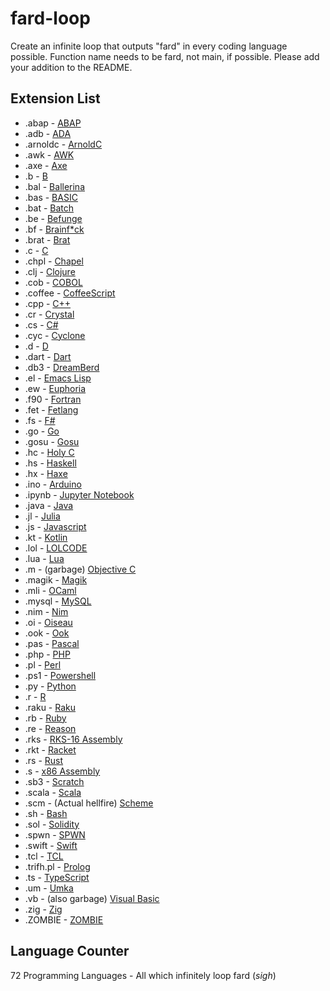 # fard-loop
Create an infinite loop that outputs "fard" in every coding language possible. Function name needs to be fard, not main, if possible. Please add your addition to the README.

## Extension List
- .abap - [ABAP](https://en.wikipedia.org/wiki/ABAP)
- .adb - [ADA](https://en.wikipedia.org/wiki/Ada_(programming_language))
- .arnoldc - [ArnoldC](https://github.com/lhartikk/ArnoldC)
- .awk - [AWK](https://en.wikipedia.org/wiki/AWK)
- .axe - [Axe](https://www.ticalc.org/about/)
- .b - [B](https://en.wikipedia.org/wiki/B_(programming_language))
- .bal - [Ballerina](https://ballerina.io/)
- .bas - [BASIC](https://en.wikipedia.org/wiki/BASIC)
- .bat - [Batch](https://en.wikipedia.org/wiki/Batch_file)
- .be - [Befunge](https://github.com/SystemFw/Befunge-93)
- .bf - [Brainf\*ck](https://en.m.wikipedia.org/wiki/Brainfuck)
- .brat - [Brat](https://github.com/presidentbeef/brat)
- .c - [C](https://en.wikipedia.org/wiki/The_C_Programming_Language)
- .chpl - [Chapel](https://chapel-lang.org/docs/index.html)
- .clj - [Clojure](https://en.wikipedia.org/wiki/Clojure)
- .cob - [COBOL](https://en.wikipedia.org/wiki/COBOL)
- .coffee - [CoffeeScript](https://coffeescript.org/)
- .cpp - [C++](https://en.wikipedia.org/wiki/C%2B%2B)
- .cr - [Crystal](https://crystal-lang.org/reference/1.6/index.html)
- .cs - [C#](https://en.wikipedia.org/wiki/C_Sharp_(programming_language))
- .cyc - [Cyclone](https://cyclone.thelanguage.org)
- .d - [D](https://dlang.org/)
- .dart - [Dart](https://en.wikipedia.org/wiki/Dart_(programming_language))
- .db3 - [DreamBerd](https://github.com/TodePond/DreamBerd)
- .el - [Emacs Lisp](https://en.m.wikipedia.org/wiki/Emacs_Lisp)
- .ew - [Euphoria](https://en.wikipedia.org/wiki/Euphoria_(programming_language))
- .f90 - [Fortran](https://rosettacode.org/wiki/Category:Fortran)
- .fet - [Fetlang](https://github.com/fetlang/fetlang)
- .fs - [F#](https://en.wikipedia.org/wiki/F_Sharp_(programming_language))
- .go - [Go](https://en.wikipedia.org/wiki/Go_(programming_language))
- .gosu - [Gosu](https://gosu-lang.github.io/)
- .hc - [Holy C](https://holyc-lang.com)
- .hs - [Haskell](https://en.wikipedia.org/wiki/Haskell)
- .hx - [Haxe](https://en.wikipedia.org/wiki/Haxe)
- .ino - [Arduino](https://www.arduino.cc/)
- .ipynb - [Jupyter Notebook](https://en.wikipedia.org/wiki/Project_Jupyter#Jupyter_Notebook)
- .java - [Java](https://en.wikipedia.org/wiki/Java_(programming_language))
- .jl - [Julia](https://en.wikipedia.org/wiki/Julia_(programming_language))
- .js - [Javascript](https://en.wikipedia.org/wiki/JavaScript)
- .kt - [Kotlin](https://en.wikipedia.org/wiki/Kotlin_(programming_language))
- .lol - [LOLCODE](https://en.wikipedia.org/wiki/LOLCODE)
- .lua - [Lua](https://en.wikipedia.org/wiki/Lua_(programming_language))
- .m - (garbage) [Objective C](https://en.wikipedia.org/wiki/Objective-C)
- .magik - [Magik](https://en.wikipedia.org/wiki/Magik_(programming_language)?scrlybrkr=dfed5093#)
- .mli - [OCaml](https://ocaml.org/)
- .mysql - [MySQL](https://www.mysql.com/)
- .nim - [Nim](https://en.wikipedia.org/wiki/Nim_(programming_language))
- .oi - [Oiseau](https://github.com/AshPixel/Oiseau)
- .ook - [Ook](https://www.dangermouse.net/esoteric/ook.html)
- .pas - [Pascal](https://en.wikipedia.org/wiki/Pascal_(programming_language))
- .php - [PHP](https://en.wikipedia.org/wiki/PHP)
- .pl - [Perl](https://en.wikipedia.org/wiki/Perl)
- .ps1 - [Powershell](https://en.m.wikipedia.org/wiki/PowerShell)
- .py - [Python](https://en.wikipedia.org/wiki/Python_(programming_language))
- .r - [R](https://en.wikipedia.org/wiki/R_(programming_language))
- .raku - [Raku](https://en.wikipedia.org/wiki/Raku_(programming_language))
- .rb - [Ruby](https://en.wikipedia.org/wiki/Ruby_(programming_language))
- .re - [Reason](https://reasonml.github.io/en/)
- .rks - [RKS-16 Assembly](https://github.com/kryllyxofficial01/RKS-16)
- .rkt - [Racket](https://racket-lang.org/)
- .rs - [Rust](https://en.wikipedia.org/wiki/Rust_(programming_language))
- .s - [x86 Assembly](https://en.m.wikipedia.org/wiki/X86_assembly_language)
- .sb3 - [Scratch](https://scratch.mit.edu/)
- .scala - [Scala](https://en.wikipedia.org/wiki/Scala_(programming_language))
- .scm - (Actual hellfire) [Scheme](https://en.wikipedia.org/wiki/Scheme_(programming_language))
- .sh - [Bash](https://en.wikipedia.org/wiki/Bash_(Unix_shell))
- .sol - [Solidity](https://docs.soliditylang.org/en/v0.8.23/)
- .spwn - [SPWN](https://spu7nix.net/spwn/#/)
- .swift - [Swift](https://en.wikipedia.org/wiki/Swift_(programming_language))
- .tcl - [TCL](https://en.wikipedia.org/wiki/Tcl)
- .trifh.pl - [Prolog](https://en.m.wikipedia.org/wiki/Prolog)
- .ts - [TypeScript](https://en.wikipedia.org/wiki/TypeScript)
- .um - [Umka](https://github.com/vtereshkov/umka-lang)
- .vb - (also garbage) [Visual Basic](https://en.wikipedia.org/wiki/Visual_Basic_.NET)
- .zig - [Zig](https://ziglang.org/)
- .ZOMBIE - [ZOMBIE](https://www.dangermouse.net/esoteric/zombie.html)


## Language Counter
72 Programming Languages - All which infinitely loop fard (*sigh*)
